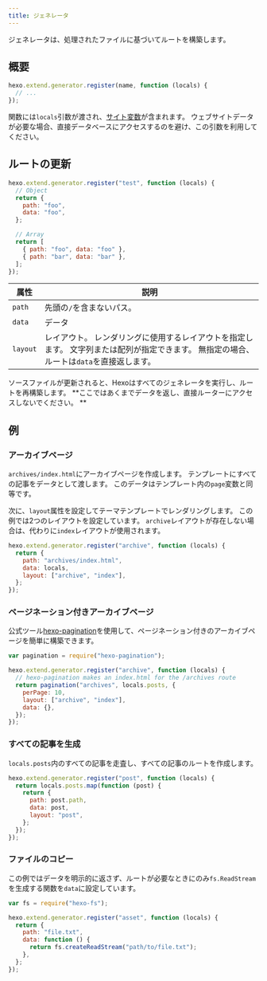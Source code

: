 ```yaml
---
title: ジェネレータ
---
```


ジェネレータは、処理されたファイルに基づいてルートを構築します。

## 概要

```js
hexo.extend.generator.register(name, function (locals) {
  // ...
});
```

関数には`locals`引数が渡され、[サイト変数](../docs/variables.html#サイト変数)が含まれます。 ウェブサイトデータが必要な場合、直接データベースにアクセスするのを避け、この引数を利用してください。

## ルートの更新

```js
hexo.extend.generator.register("test", function (locals) {
  // Object
  return {
    path: "foo",
    data: "foo",
  };

  // Array
  return [
    { path: "foo", data: "foo" },
    { path: "bar", data: "bar" },
  ];
});
```

| 属性       | 説明                                                                        |
| -------- | ------------------------------------------------------------------------- |
| `path`   | 先頭の`/`を含まないパス。                                                            |
| `data`   | データ                                                                       |
| `layout` | レイアウト。 レンダリングに使用するレイアウトを指定します。 文字列または配列が指定できます。 無指定の場合、ルートは`data`を直接返します。 |

ソースファイルが更新されると、Hexoはすべてのジェネレータを実行し、ルートを再構築します。 **ここではあくまでデータを返し、直接ルーターにアクセスしないでください。 **

## 例

### アーカイブページ

`archives/index.html`にアーカイブページを作成します。 テンプレートにすべての記事をデータとして渡します。 このデータはテンプレート内の`page`変数と同等です。

次に、`layout`属性を設定してテーマテンプレートでレンダリングします。 この例では2つのレイアウトを設定しています。 `archive`レイアウトが存在しない場合は、代わりに`index`レイアウトが使用されます。

```js
hexo.extend.generator.register("archive", function (locals) {
  return {
    path: "archives/index.html",
    data: locals,
    layout: ["archive", "index"],
  };
});
```

### ページネーション付きアーカイブページ

公式ツール[hexo-pagination][]を使用して、ページネーション付きのアーカイブページを簡単に構築できます。

```js
var pagination = require("hexo-pagination");

hexo.extend.generator.register("archive", function (locals) {
  // hexo-pagination makes an index.html for the /archives route
  return pagination("archives", locals.posts, {
    perPage: 10,
    layout: ["archive", "index"],
    data: {},
  });
});
```

### すべての記事を生成

`locals.posts`内のすべての記事を走査し、すべての記事のルートを作成します。

```js
hexo.extend.generator.register("post", function (locals) {
  return locals.posts.map(function (post) {
    return {
      path: post.path,
      data: post,
      layout: "post",
    };
  });
});
```

### ファイルのコピー

この例ではデータを明示的に返さず、ルートが必要なときにのみ`fs.ReadStream`を生成する関数を`data`に設定しています。

```js
var fs = require("hexo-fs");

hexo.extend.generator.register("asset", function (locals) {
  return {
    path: "file.txt",
    data: function () {
      return fs.createReadStream("path/to/file.txt");
    },
  };
});
```

[hexo-pagination]: https://github.com/hexojs/hexo-pagination
